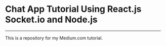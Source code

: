 # Chat App Tutorial Using React.js Socket.io and Node.js
---
This is a repository for my Medium.com tutorial.